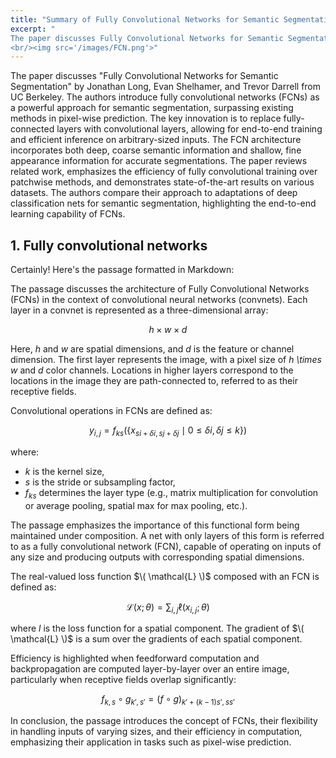 ```yaml
---
title: "Summary of Fully Convolutional Networks for Semantic Segmentation"
excerpt: " 
The paper discusses Fully Convolutional Networks for Semantic Segmentation by Jonathan Long, Evan Shelhamer, and Trevor Darrell from UC Berkeley. The authors introduce fully convolutional networks (FCNs) as a powerful approach for semantic segmentation, surpassing existing methods in pixel-wise prediction. The key innovation is to replace fully-connected layers with convolutional layers, allowing for end-to-end training and efficient inference on arbitrary-sized inputs. The FCN architecture incorporates both deep, coarse semantic information and shallow, fine appearance information for accurate segmentations. The paper reviews related work, emphasizes the efficiency of fully convolutional training over patchwise methods, and demonstrates state-of-the-art results on various datasets. The authors compare their approach to adaptations of deep classification nets for semantic segmentation, highlighting the end-to-end learning capability of FCNs.
<br/><img src='/images/FCN.png'>"
---
```



The paper discusses "Fully Convolutional Networks for Semantic Segmentation" by Jonathan Long, Evan Shelhamer, and Trevor Darrell from UC Berkeley. The authors introduce fully convolutional networks (FCNs) as a powerful approach for semantic segmentation, surpassing existing methods in pixel-wise prediction. The key innovation is to replace fully-connected layers with convolutional layers, allowing for end-to-end training and efficient inference on arbitrary-sized inputs. The FCN architecture incorporates both deep, coarse semantic information and shallow, fine appearance information for accurate segmentations. The paper reviews related work, emphasizes the efficiency of fully convolutional training over patchwise methods, and demonstrates state-of-the-art results on various datasets. The authors compare their approach to adaptations of deep classification nets for semantic segmentation, highlighting the end-to-end learning capability of FCNs.

## 1. Fully convolutional networks
Certainly! Here's the passage formatted in Markdown:

The passage discusses the architecture of Fully Convolutional Networks (FCNs) in the context of convolutional neural networks (convnets). Each layer in a convnet is represented as a three-dimensional array:

$$  h \times w \times d  $$


Here, *h* and *w* are spatial dimensions, and *d* is the feature or channel dimension. The first layer represents the image, with a pixel size of *h \times w* and *d* color channels. Locations in higher layers correspond to the locations in the image they are path-connected to, referred to as their receptive fields.

Convolutional operations in FCNs are defined as:

$$ y_{i,j} = f_{ks} \left(\{x_{si+\delta i, sj+\delta j} \mid 0 \leq \delta i, \delta j \leq k\}\right) $$

where:
- *k* is the kernel size,
- *s* is the stride or subsampling factor,
- $f_{ks}$  determines the layer type (e.g., matrix multiplication for convolution or average pooling, spatial max for max pooling, etc.).

The passage emphasizes the importance of this functional form being maintained under composition. A net with only layers of this form is referred to as a fully convolutional network (FCN), capable of operating on inputs of any size and producing outputs with corresponding spatial dimensions.

The real-valued loss function $\( \mathcal{L} \)$ composed with an FCN is defined as:

$$ \mathcal{L}(x; \theta) = \sum_{i,j} \ell \left(x_{i,j}; \theta\right) $$



where *l* is the loss function for a spatial component. The gradient of $\( \mathcal{L} \)$ is a sum over the gradients of each spatial component.

Efficiency is highlighted when feedforward computation and backpropagation are computed layer-by-layer over an entire image, particularly when receptive fields overlap significantly:


$$ f_{k,s} \circ g_{k',s'} = (f \circ g)_{k'+(k-1)s', ss'} $$


In conclusion, the passage introduces the concept of FCNs, their flexibility in handling inputs of varying sizes, and their efficiency in computation, emphasizing their application in tasks such as pixel-wise prediction.

